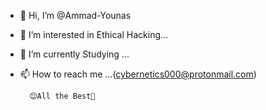 - 👋 Hi, I’m @Ammad-Younas
- 👀 I’m interested in Ethical Hacking...
- 🌱 I’m currently Studying ...
- 📫 How to reach me ...(cybernetics000@protonmail.com)

         
        😊All the Best🥰
